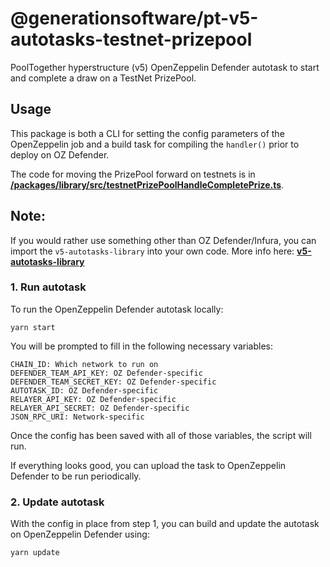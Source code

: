 # @generationsoftware/pt-v5-autotasks-testnet-prizepool

PoolTogether hyperstructure (v5) OpenZeppelin Defender autotask to start and complete a draw on a TestNet PrizePool.

## Usage

This package is both a CLI for setting the config parameters of the OpenZeppelin job and a build task for compiling the `handler()` prior to deploy on OZ Defender.

The code for moving the PrizePool forward on testnets is in **[/packages/library/src/testnetPrizePoolHandleCompletePrize.ts](../library)**.

## Note:

If you would rather use something other than OZ Defender/Infura, you can import the `v5-autotasks-library` into your own code. More info here: **[v5-autotasks-library](../library#usage)**

### 1. Run autotask

To run the OpenZeppelin Defender autotask locally:

```
yarn start
```

You will be prompted to fill in the following necessary variables:

```
CHAIN_ID: Which network to run on
DEFENDER_TEAM_API_KEY: OZ Defender-specific
DEFENDER_TEAM_SECRET_KEY: OZ Defender-specific
AUTOTASK_ID: OZ Defender-specific
RELAYER_API_KEY: OZ Defender-specific
RELAYER_API_SECRET: OZ Defender-specific
JSON_RPC_URI: Network-specific
```

Once the config has been saved with all of those variables, the script will run.

If everything looks good, you can upload the task to OpenZeppelin Defender to be run periodically.

### 2. Update autotask

With the config in place from step 1, you can build and update the autotask on OpenZeppelin Defender using:

```
yarn update
```
